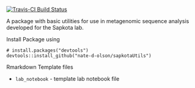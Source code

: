 <!-- README.md is generated from README.Rmd. Please edit that file -->
[![Travis-CI Build Status](https://travis-ci.org/nate-d-olson/sapkotaUtils.svg?branch=master)](https://travis-ci.org/nate-d-olson/sapkotaUtils)

A package with basic utilities for use in metagenomic sequence analysis developed for the Sapkota lab.

Install Package using

    # install.packages("devtools")
    devtools::install_github("nate-d-olson/sapkotaUtils")

Rmarkdown Template files

-   `lab_notebook` - template lab notebook file
